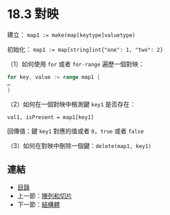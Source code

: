 # 18.3 對映

建立：    `map1 := make(map[keytype]valuetype)`

初始化：   `map1 := map[string]int{"one": 1, "two": 2}`

（1）如何使用 `for` 或者 `for-range` 遍歷一個對映：

```go
for key, value := range map1 {
…
}
```

（2）如何在一個對映中檢測鍵 `key1` 是否存在：

   `val1, isPresent = map1[key1]`

   回傳值：鍵 `key1` 對應的值或者 `0`，`true` 或者 `false`

（3）如何在對映中刪除一個鍵：`delete(map1, key1)`

## 連結

- [目錄](directory.md)
- 上一節：[陣列和切片](18.2.md)
- 下一節：[結構體](18.4.md)

